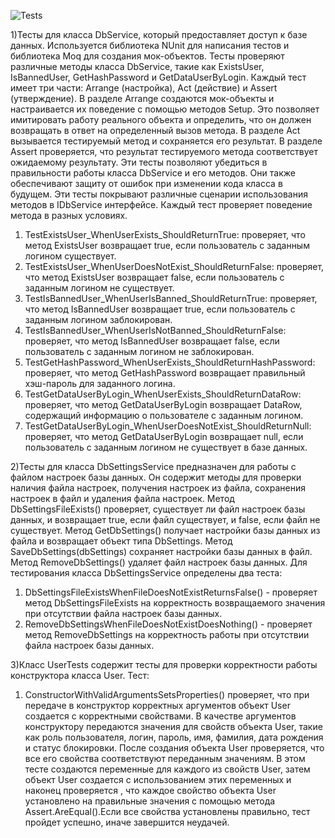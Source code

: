 ![Tests](https://user-images.githubusercontent.com/119236151/232862531-60158ac8-cbfb-43e1-97ce-f22f742f09d7.png)


1)Тесты для класса DbService, который предоставляет доступ к базе данных. Используется библиотека NUnit для написания тестов и библиотека Moq для создания мок-объектов.
Тесты проверяют различные методы класса DbService, такие как ExistsUser, IsBannedUser, GetHashPassword и GetDataUserByLogin. Каждый тест имеет три части: Arrange (настройка), Act (действие) и Assert (утверждение).
В разделе Arrange создаются мок-объекты и настраивается их поведение с помощью методов Setup. Это позволяет имитировать работу реального объекта и определить, что он должен возвращать в ответ на определенный вызов метода.
В разделе Act вызывается тестируемый метод и сохраняется его результат.
В разделе Assert проверяется, что результат тестируемого метода соответствует ожидаемому результату.
Эти тесты позволяют убедиться в правильности работы класса DbService и его методов. Они также обеспечивают защиту от ошибок при изменении кода класса в будущем.
Эти тесты покрывают различные сценарии использования методов в IDbService интерфейсе. Каждый тест проверяет поведение метода в разных условиях.
1.	TestExistsUser_WhenUserExists_ShouldReturnTrue: проверяет, что метод ExistsUser возвращает true, если пользователь с заданным логином существует.
2.	TestExistsUser_WhenUserDoesNotExist_ShouldReturnFalse: проверяет, что метод ExistsUser возвращает false, если пользователь с заданным логином не существует.
3.	TestIsBannedUser_WhenUserIsBanned_ShouldReturnTrue: проверяет, что метод IsBannedUser возвращает true, если пользователь с заданным логином заблокирован.
4.	TestIsBannedUser_WhenUserIsNotBanned_ShouldReturnFalse: проверяет, что метод IsBannedUser возвращает false, если пользователь с заданным логином не заблокирован.
5.	TestGetHashPassword_WhenUserExists_ShouldReturnHashPassword: проверяет, что метод GetHashPassword возвращает правильный хэш-пароль для заданного логина.
6.	TestGetDataUserByLogin_WhenUserExists_ShouldReturnDataRow: проверяет, что метод GetDataUserByLogin возвращает DataRow, содержащий информацию о пользователе с заданным логином.
7.	TestGetDataUserByLogin_WhenUserDoesNotExist_ShouldReturnNull: проверяет, что метод GetDataUserByLogin возвращает null, если пользователь с заданным логином не существует в базе данных.


2)Тесты для класса DbSettingsService предназначен для работы с файлом настроек базы данных. Он содержит методы для проверки наличия файла настроек, получения настроек из файла, сохранения настроек в файл и удаления файла настроек.
Метод DbSettingsFileExists() проверяет, существует ли файл настроек базы данных, и возвращает true, если файл существует, и false, если файл не существует.
Метод GetDbSettings() получает настройки базы данных из файла и возвращает объект типа DbSettings.
Метод SaveDbSettings(dbSettings) сохраняет настройки базы данных в файл.
Метод RemoveDbSettings() удаляет файл настроек базы данных.
Для тестирования класса DbSettingsService определены два теста:
1. DbSettingsFileExistsWhenFileDoesNotExistReturnsFalse() - проверяет метод DbSettingsFileExists на корректность возвращаемого значения при отсутствии файла настроек базы данных.
2. RemoveDbSettingsWhenFileDoesNotExistDoesNothing() - проверяет метод RemoveDbSettings на корректность работы при отсутствии файла настроек базы данных.

3)Класс UserTests содержит тесты для проверки корректности работы конструктора класса User. Тест:
1.  ConstructorWithValidArgumentsSetsProperties() проверяет, что при передаче в конструктор корректных аргументов объект User создается с корректными свойствами. В качестве аргументов конструктору передаются значения для свойств объекта User, такие как роль пользователя, логин, пароль, имя, фамилия, дата рождения и статус блокировки. После создания объекта User проверяется, что все его свойства соответствуют переданным значениям.
В этом тесте создаются переменные для каждого из  свойств User, затем объект User создается с использованием этих переменных и наконец проверяется , что каждое свойство объекта User установлено на правильные значения с помощью метода Assert.AreEqual().Если все свойства установлены правильно, тест пройдет успешно, иначе завершится неудачей.
